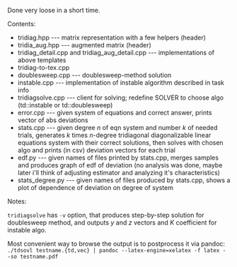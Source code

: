 Done very loose in a short time.

Contents:
* tridiag.hpp --- matrix representation with a few helpers (header)
* tridia_aug.hpp --- augmented matrix (header)
* tridiag_detail.cpp and tridiag_aug_detail.cpp --- implementations of above templates
* tridiag-to-tex.cpp 
* doublesweep.cpp --- doublesweep-method solution
* instable.cpp --- implementation of instable algorithm described in task info
* tridiagsolve.cpp --- client for solving; redefine SOLVER to choose algo (td::instable or td::doublesweep)
* error.cpp --- given system of equations and correct answer, prints vector of abs deviations
* stats.cpp --- given degree $n$ of eqn system and number $k$ of needed trials,
                generates $k$ times $n$-degree tridiagonal diagonalizable linear equations system
                with their correct solutions,
                then solves with chosen algo and prints (in csv) deviation vectors for each trial
* edf.py --- given names of files printed by stats.cpp, merges samples and produces graph of edf of deviation
             (no analysis was done, maybe later i'll think of adjusting estimator and analyzing it's characteristics)
* stats_degree.py --- given names of files produced by stats.cpp,
                      shows a plot of dependence of deviation on degree of system

Notes:

`tridiagsolve` has `-v` option, that produces step-by-step solution for doublesweep method,
and outputs $y$ and $z$ vectors and $K$ coefficient for instable algo.

Most convenient way to browse the output is to postprocess it via pandoc:
`./tdsovl testname.{td,vec} | pandoc --latex-engine=xelatex -f latex - -so testname.pdf`

